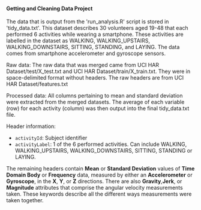 <h4> Getting and Cleaning Data Project</h4>

The data that is output from the 'run_analysis.R' script is stored in 'tidy_data.txt'. This dataset describes 30 volunteers aged 19-48 that each performed 6 activities while wearing a smartphone. These activities are labelled in the dataset as WALKING, WALKING_UPSTAIRS, WALKING_DOWNSTAIRS, SITTING, STANDING, and LAYING. The data comes from smartphone accelerometer and gyroscope sensors.

Raw data: The raw data that was merged came from UCI HAR Dataset/test/X_test.txt and UCI HAR Dataset/train/X_train.txt. They were in space-delimited format without headers. The raw headers are from UCI HAR Dataset/features.txt

Processed data: All columns pertaining to mean and standard deviation were extracted from the merged datasets. The average of each variable (row) for each activity (column) was then output into the final tidy_data.txt file.

Header information:

- `activityId`: Subject identifier
-  `activityLabel`: 1 of the 6 performed activities. Can include WALKING, WALKING_UPSTAIRS, WALKING_DOWNSTAIRS, SITTING, STANDING or LAYING.

The remaining headers contain <b>Mean</b> or <b>Standard Deviation</b> values of <b>Time Domain Body</b> or <b>Frequency</b> data, measured by either an <b>Accelerometer</b> or <b>Gyroscope</b>, in the <b>X</b>, <b>Y</b>, or <b>Z</b> directions. There are also <b>Gravity</b>,<b>Jerk</b>, or <b>Magnitude</b> attributes that comprise the angular velocity measurements taken. These keywords describe all the different ways measurements were taken together.
